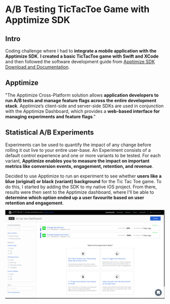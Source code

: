 # A/B Testing TicTacToe Game with Apptimize SDK

## Intro

Coding challenge where I had to **integrate a mobile application with the Apptimize SDK**. **I created a basic TicTacToe game with Swift and XCode** and then followed the software development guide from [Apptimize SDK Download and Documentation](https://apptimize.com/docs/sdk-information.html). 

## Apptimize

"The Apptimize Cross-Platform solution allows **application developers to run A/B tests and manage feature flags across the entire development stack**. Apptimize’s client-side and server-side SDKs are used in conjunction with the Apptimize Dashboard, which provides a **web-based interface for managing experiments and feature flags**."

## Statistical A/B Experiments 

Experiments can be used to quantify the impact of any change before rolling it out live to your entire user-base. An Experiment consists of a default control experience and one or more variants to be tested. For each variant, **Apptimize enables you to measure the impact on important metrics like conversion events, engagement, retention, and revenue**.

Decided to use Apptimize to run an experiment to see whether **users like a blue (original) or black (variant) background** for the Tic Tac Toe game. To do this, I started by adding the SDK to my native iOS project. From there, results were then sent to the Apptimize dashboard, where I'll be able to **determine which option ended up a user favourite based on user retention and engagement**. 

![Alt text](https://github.com/lucylow/Apptimize_tictactoe/blob/master/TicTacToe/Screenshots/Dashboard.png?raw=true "Title")


